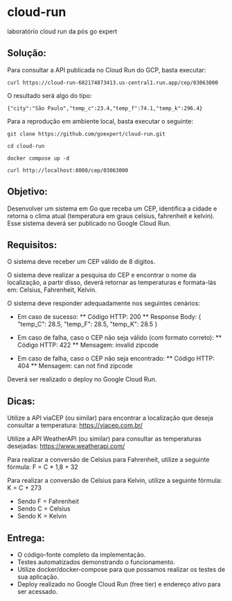# cloud-run

laboratório cloud run da pós go expert

## Solução:

Para consultar a API publicada no Cloud Run do GCP, basta executar:

```shell
curl https://cloud-run-682174873413.us-central1.run.app/cep/03063000
```

O resultado será algo do tipo:

```shell
{"city":"São Paulo","temp_c":23.4,"temp_f":74.1,"temp_k":296.4}
```

Para a reprodução em ambiente local, basta executar o seguinte:

```shell
git clone https://github.com/goexpert/cloud-run.git

cd cloud-run

docker compose up -d

curl http://localhost:8080/cep/03063000
```



## Objetivo: 

Desenvolver um sistema em Go que receba um CEP, identifica a cidade e retorna o clima atual (temperatura em graus celsius, fahrenheit e kelvin). Esse sistema deverá ser publicado no Google Cloud Run.

## Requisitos:

O sistema deve receber um CEP válido de 8 digitos.

O sistema deve realizar a pesquisa do CEP e encontrar o nome da localização, a partir disso, deverá retornar as temperaturas e formata-lás em: Celsius, Fahrenheit, Kelvin.

O sistema deve responder adequadamente nos seguintes cenários:

* Em caso de sucesso:
** Código HTTP: 200
** Response Body: { "temp_C": 28.5, "temp_F": 28.5, "temp_K": 28.5 }

* Em caso de falha, caso o CEP não seja válido (com formato correto):
** Código HTTP: 422
** Mensagem: invalid zipcode

* ​​​Em caso de falha, caso o CEP não seja encontrado:
** Código HTTP: 404
** Mensagem: can not find zipcode

Deverá ser realizado o deploy no Google Cloud Run.

## Dicas:

Utilize a API viaCEP (ou similar) para encontrar a localização que deseja consultar a temperatura: https://viacep.com.br/

Utilize a API WeatherAPI (ou similar) para consultar as temperaturas desejadas: https://www.weatherapi.com/

Para realizar a conversão de Celsius para Fahrenheit, utilize a seguinte fórmula: F = C * 1,8 + 32

Para realizar a conversão de Celsius para Kelvin, utilize a seguinte fórmula: K = C + 273

* Sendo F = Fahrenheit
* Sendo C = Celsius
* Sendo K = Kelvin

## Entrega:

* O código-fonte completo da implementação.
* Testes automatizados demonstrando o funcionamento.
* Utilize docker/docker-compose para que possamos realizar os testes de sua aplicação.
* Deploy realizado no Google Cloud Run (free tier) e endereço ativo para ser acessado.
